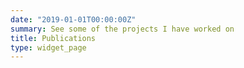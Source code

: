 ```yaml
---
date: "2019-01-01T00:00:00Z"
summary: See some of the projects I have worked on
title: Publications
type: widget_page
---
```

